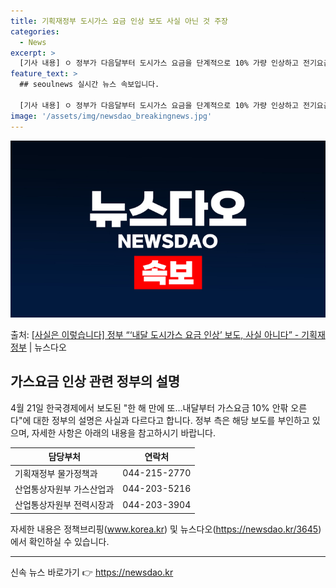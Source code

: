 ```yaml
---
title: 기획재정부 도시가스 요금 인상 보도 사실 아닌 것 주장
categories:
  - News
excerpt: >
  [기사 내용] ㅇ 정부가 다음달부터 도시가스 요금을 단계적으로 10% 가량 인상하고 전기요금은 올해 3분기에…
feature_text: >
  ## seoulnews 실시간 뉴스 속보입니다.

  [기사 내용] ㅇ 정부가 다음달부터 도시가스 요금을 단계적으로 10% 가량 인상하고 전기요금은 올해 3분기에…
image: '/assets/img/newsdao_breakingnews.jpg'
---
```


![뉴스다오 속보](/assets/img/newsdao_breakingnews.jpg)

<p>출처: <a href="https://newsdao.kr/3645" rel="dofollow">[사실은 이렇습니다] 정부 “‘내달 도시가스 요금 인상’ 보도, 사실 아니다” - 기획재정부</a> | 뉴스다오</p>

<h2 data-ke-size="size26">가스요금 인상 관련 정부의 설명</h2>
<p data-ke-size="size16">4월 21일 한국경제에서 보도된 "한 해 만에 또…내달부터 가스요금 10% 안팎 오른다"에 대한 정부의 설명은 사실과 다르다고 합니다. 정부 측은 해당 보도를 부인하고 있으며, 자세한 사항은 아래의 내용을 참고하시기 바랍니다.</p>

<table>
  <thead>
    <tr>
      <th>담당부처</th>
      <th>연락처</th>
    </tr>
  </thead>
  <tbody>
    <tr>
      <td>기획재정부 물가정책과</td>
      <td>044-215-2770</td>
    </tr>
    <tr>
      <td>산업통상자원부 가스산업과</td>
      <td>044-203-5216</td>
    </tr>
    <tr>
      <td>산업통상자원부 전력시장과</td>
      <td>044-203-3904</td>
    </tr>
  </tbody>
</table>

<p data-ke-size="size16">자세한 내용은 정책브리핑(<a href="https://www.korea.kr">www.korea.kr</a>) 및 뉴스다오(<a href="https://newsdao.kr/3645">https://newsdao.kr/3645</a>)에서 확인하실 수 있습니다.</p>
<hr> 

신속 뉴스 바로가기 👉 <a href="https://newsdao.kr" rel="dofollow">https://newsdao.kr</a>


